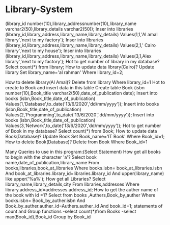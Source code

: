 # Library-System 
(library_id number(10),library_addressnumber(10),library_name varchar2(50),library_details varchar2(50));
Inser into libraries (library_id,library_address,library_name,library_details)
Values(1,1,'Al amal library','next to my factory');
Inser into libraries (library_id,library_address,library_name,library_details)
Values(2,1,' Cairo library','next to my house');
Inser into libraries (library_id,library_address,library_name,library_details)
Values(3,1,Alex library','next to my factory');
Hot to get number of  library in my database?
Select count(*) from library;
How to update data library(Cairo)?
Update library
Set library_name='al rahman'
Where library_id=2;



How to delete library(Al Amal)?
Delete from library
Where library_id=1
Hot to create to Book and insert data in this table
Create table Book
(isbn number(10),Book_title varchar2(50),date_of_publication date);
Insert into books (isbn,Book_title,date_of_publication)
Values(1,'Database',to_date('13/6/2020','dd/mm/yyyy'));
Insert into books (isbn,Book_title,date_of_publication)
Values(2,'Programming',to_date('13/6/2020','dd/mm/yyyy'));
Insert into books (isbn,Book_title,date_of_publication)
Values(3,'Network',to_date('13/6/2020','dd/mm/yyyy'));
Hot to get number of  Book in my database?
Select count(*) from Book;
How to update data Book(Database)?
Update Book
Set Book_name='IT Book'
Where Book_id=1;
How to delete Book(Database)?
Delete from Book
Where Book_id=1





Many Queries to use in this program:(Select Statement)
How get all books to begin with the character 'a'?
Select book name,date_of_publication,library_name
From books,libraries,book_at_libraries
Where books.isbn= book_at_libraries.isbn
And book_at_libraries.library_id=libraries.library_id
And upper(library_name) like upper('%a%');
How get all Libraries?
Select library_name,library_details,city
From libraries,addresses
Where library.address_id=addresses.address_id;
How to get the auther name of the book with id =1?
Select from books ,Authers,Book_by_auther
Where books.isbn= Book_by_auther.isbn
And Book_by_auther.auther_id=Authers.auther_id
And book_id=1;
statements of count and Group functions
-select count(*)from Books
-select max(Book_id),Book_id
Group by Book_id
